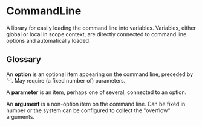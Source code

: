 # CommandLine

A library for easily loading the command line into variables. Variables, either global or local in
scope context, are directly connected to command line options and automatically loaded.

## Glossary

An **option** is an optional item appearing on the command line, preceded by '-'. May require (a fixed number of) parameters.

A **parameter** is an item, perhaps one of several, connected to an option.

An **argument** is a non-option item on the command line. Can be fixed in number or the system can be configured to collect the "overflow" arguments.


